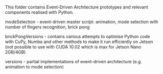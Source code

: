 This folder contains Event-Driven Architecture prototypes and relevant components realised with Python. 

modeSelection - event-driven master script: animation, mode selection with number of fingers recognition, brick pong

brickPongVersions - contains various attempts to optimise Python code with CuPy, Numba and other methods to make it run efficiently on Jetson (not possible to use with CUDA 10.02 which is max for Jetson Nano 2GB/4GB)

versions - partial implementations of event-driven architecture (e.g. animation to mode selection)